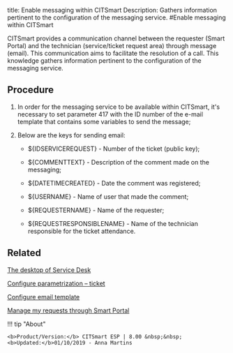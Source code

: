 title: Enable messaging within CITSmart
Description: Gathers information pertinent to the configuration of the messaging service.
#Enable messaging within CITSmart

CITSmart provides a communication channel between the requester (Smart Portal)
and the technician (service/ticket request area) through message (email). This
communication aims to facilitate the resolution of a call. This knowledge
gathers information pertinent to the configuration of the messaging service.

Procedure
-------------

1.  In order for the messaging service to be available within CITSmart, it's
    necessary to set parameter 417 with the ID number of the e-mail template
    that contains some variables to send the message;

2.  Below are the keys for sending email:

    - \${IDSERVICEREQUEST} - Number of the ticket (public key);

    - \${COMMENTTEXT} - Description of the comment made on the messaging;

    - \${DATETIMECREATED} - Date the comment was registered;

    - \${USERNAME} - Name of user that made the comment;

    - \${REQUESTERNAME} - Name of the requester;

    - \${REQUESTRESPONSIBLENAME} - Name of the technician responsible for the
    ticket attendance.

Related
-------

[The desktop of Service Desk](/en-us/citsmart-esp-8/processes/tickets/use/desktop-of-service-desk.html)

[Configure parametrization – ticket](/en-us/citsmart-esp-8/platform-administration/parameters-list/configure-parametrization-ticket.html)

[Configure email template](/en-us/citsmart-esp-8/platform-administration/email-settings/email-templates-configure-email-template.html)

[Manage my requests through Smart Portal](/en-us/citsmart-esp-8/processes/portfolio-and-catalog/use/request-through-Smart-Portal.html)


!!! tip "About"

    <b>Product/Version:</b> CITSmart ESP | 8.00 &nbsp;&nbsp;
    <b>Updated:</b>01/10/2019 - Anna Martins
